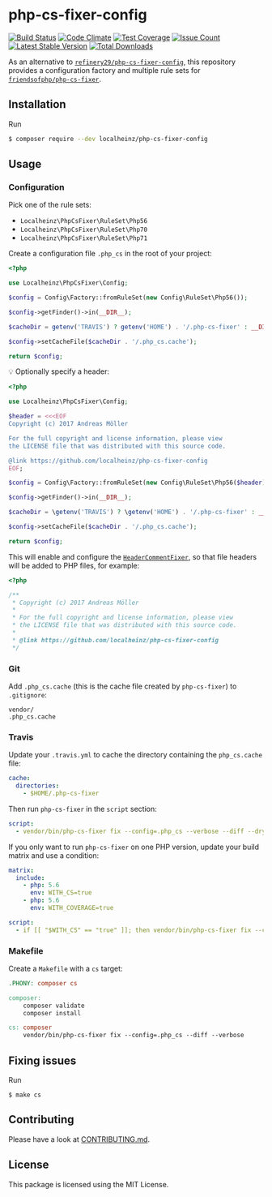 # php-cs-fixer-config

[![Build Status](https://travis-ci.org/localheinz/php-cs-fixer-config.svg?branch=master)](https://travis-ci.org/localheinz/php-cs-fixer-config)
[![Code Climate](https://codeclimate.com/github/localheinz/php-cs-fixer-config/badges/gpa.svg)](https://codeclimate.com/github/localheinz/php-cs-fixer-config)
[![Test Coverage](https://codeclimate.com/github/localheinz/php-cs-fixer-config/badges/coverage.svg)](https://codeclimate.com/github/localheinz/php-cs-fixer-config/coverage)
[![Issue Count](https://codeclimate.com/github/localheinz/php-cs-fixer-config/badges/issue_count.svg)](https://codeclimate.com/github/localheinz/php-cs-fixer-config)
[![Latest Stable Version](https://poser.pugx.org/localheinz/php-cs-fixer-config/v/stable)](https://packagist.org/packages/localheinz/php-cs-fixer-config)
[![Total Downloads](https://poser.pugx.org/localheinz/php-cs-fixer-config/downloads)](https://packagist.org/packages/localheinz/php-cs-fixer-config)

As an alternative to [`refinery29/php-cs-fixer-config`](http://github.com/refinery29/php-cs-fixer-config),
this repository provides a configuration factory and multiple rule sets for [`friendsofphp/php-cs-fixer`](http://github.com/FriendsOfPHP/PHP-CS-Fixer).

## Installation

Run

```sh
$ composer require --dev localheinz/php-cs-fixer-config
```

## Usage

### Configuration

Pick one of the rule sets:

* `Localheinz\PhpCsFixer\RuleSet\Php56`
* `Localheinz\PhpCsFixer\RuleSet\Php70`
* `Localheinz\PhpCsFixer\RuleSet\Php71`

Create a configuration file `.php_cs` in the root of your project:

```php
<?php

use Localheinz\PhpCsFixer\Config;

$config = Config\Factory::fromRuleSet(new Config\RuleSet\Php56());

$config->getFinder()->in(__DIR__);

$cacheDir = getenv('TRAVIS') ? getenv('HOME') . '/.php-cs-fixer' : __DIR__;

$config->setCacheFile($cacheDir . '/.php_cs.cache');

return $config;
```

:bulb: Optionally specify a header:

```php
<?php

use Localheinz\PhpCsFixer\Config;

$header = <<<EOF
Copyright (c) 2017 Andreas Möller

For the full copyright and license information, please view
the LICENSE file that was distributed with this source code.

@link https://github.com/localheinz/php-cs-fixer-config
EOF;

$config = Config\Factory::fromRuleSet(new Config\RuleSet\Php56($header));

$config->getFinder()->in(__DIR__);

$cacheDir = \getenv('TRAVIS') ? \getenv('HOME') . '/.php-cs-fixer' : __DIR__;

$config->setCacheFile($cacheDir . '/.php_cs.cache');

return $config;
```

This will enable and configure the [`HeaderCommentFixer`](https://github.com/FriendsOfPHP/PHP-CS-Fixer/blob/v2.1.1/src/Fixer/Comment/HeaderCommentFixer.php), so that
file headers will be added to PHP files, for example:

```php
<?php

/**
 * Copyright (c) 2017 Andreas Möller
 *
 * For the full copyright and license information, please view
 * the LICENSE file that was distributed with this source code.
 *
 * @link https://github.com/localheinz/php-cs-fixer-config
 */
```

### Git

Add `.php_cs.cache` (this is the cache file created by `php-cs-fixer`) to `.gitignore`:

```
vendor/
.php_cs.cache
```

### Travis

Update your `.travis.yml` to cache the directory containing the `php_cs.cache` file:

```yml
cache:
  directories:
    - $HOME/.php-cs-fixer
```

Then run `php-cs-fixer` in the `script` section:

```yml
script:
  - vendor/bin/php-cs-fixer fix --config=.php_cs --verbose --diff --dry-run
```

If you only want to run `php-cs-fixer` on one PHP version, update your build matrix and use a condition:

```yml
matrix:
  include:
    - php: 5.6
      env: WITH_CS=true
    - php: 5.6
      env: WITH_COVERAGE=true

script:
  - if [[ "$WITH_CS" == "true" ]]; then vendor/bin/php-cs-fixer fix --config=.php_cs --diff --dry-run --verbose; fi
```

### Makefile

Create a `Makefile` with a `cs` target:

```Makefile
.PHONY: composer cs

composer:
	composer validate
	composer install

cs: composer
	vendor/bin/php-cs-fixer fix --config=.php_cs --diff --verbose
```

## Fixing issues

Run

```
$ make cs
```

## Contributing

Please have a look at [CONTRIBUTING.md](.github/CONTRIBUTING.md).

## License

This package is licensed using the MIT License.
